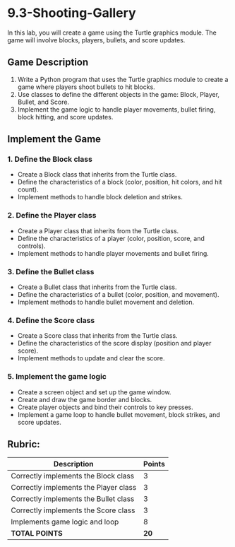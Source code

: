 # 9.3-Shooting-Gallery

In this lab, you will create a game using the Turtle graphics module. The game will involve blocks, players, bullets, and score updates.

## Game Description

1. Write a Python program that uses the Turtle graphics module to create a game where players shoot bullets to hit blocks.
2. Use classes to define the different objects in the game: Block, Player, Bullet, and Score.
3. Implement the game logic to handle player movements, bullet firing, block hitting, and score updates.

## Implement the Game

### 1. Define the Block class
- Create a Block class that inherits from the Turtle class.
- Define the characteristics of a block (color, position, hit colors, and hit count).
- Implement methods to handle block deletion and strikes.

### 2. Define the Player class
- Create a Player class that inherits from the Turtle class.
- Define the characteristics of a player (color, position, score, and controls).
- Implement methods to handle player movements and bullet firing.

### 3. Define the Bullet class
- Create a Bullet class that inherits from the Turtle class.
- Define the characteristics of a bullet (color, position, and movement).
- Implement methods to handle bullet movement and deletion.

### 4. Define the Score class
- Create a Score class that inherits from the Turtle class.
- Define the characteristics of the score display (position and player score).
- Implement methods to update and clear the score.

### 5. Implement the game logic
- Create a screen object and set up the game window.
- Create and draw the game border and blocks.
- Create player objects and bind their controls to key presses.
- Implement a game loop to handle bullet movement, block strikes, and score updates.

## Rubric:

|Description| Points |
|---|---|
|Correctly implements the Block class|3|
|Correctly implements the Player class|3|
|Correctly implements the Bullet class|3|
|Correctly implements the Score class|3|
|Implements game logic and loop|8|
|**TOTAL POINTS**|**20**|

